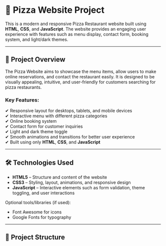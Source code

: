 # 🍕 Pizza Website Project

This is a modern and responsive Pizza Restaurant website built using **HTML**, **CSS**, and **JavaScript**. The website provides an engaging user experience with features such as menu display, contact form, booking system, and light/dark themes.

---

## 📌 Project Overview

The Pizza Website aims to showcase the menu items, allow users to make online reservations, and contact the restaurant easily. It is designed to be visually appealing, intuitive, and user-friendly for customers searching for pizza restaurants.

### Key Features:
✔ Responsive layout for desktops, tablets, and mobile devices  
✔ Interactive menu with different pizza categories  
✔ Online booking system  
✔ Contact form for customer inquiries  
✔ Light and dark theme toggle  
✔ Smooth animations and transitions for better user experience  
✔ Built using only **HTML**, **CSS**, and **JavaScript**

---

## 🛠 Technologies Used

- **HTML5** – Structure and content of the website  
- **CSS3** – Styling, layout, animations, and responsive design  
- **JavaScript** – Interactive elements such as form validation, theme toggling, and user interactions

Optional tools/libraries (if used):
- Font Awesome for icons  
- Google Fonts for typography

---

## 📂 Project Structure

